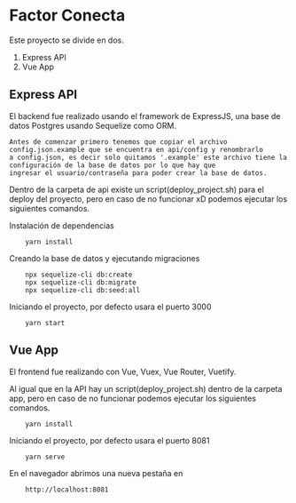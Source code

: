 # Factor Conecta 

Este proyecto se divide en dos.
1. Express API
2. Vue App

## Express API

El backend fue realizado usando el framework de ExpressJS,
una base de datos Postgres usando Sequelize como ORM.

```
Antes de comenzar primero tenemos que copiar el archivo config.json.example que se encuentra en api/config y renombrarlo
a config.json, es decir solo quitamos '.example' este archivo tiene la configuración de la base de datos por lo que hay que
ingresar el usuario/contraseña para poder crear la base de datos.
```

Dentro de la carpeta de api existe un script(deploy_project.sh) para el deploy del proyecto,
pero en caso de no funcionar xD podemos ejecutar los  siguientes comandos.

Instalación de dependencias
```shell
    yarn install
```

Creando la base de datos y ejecutando migraciones
```shell
    npx sequelize-cli db:create
    npx sequelize-cli db:migrate
    npx sequelize-cli db:seed:all
```

Iniciando el proyecto, por defecto usara el puerto 3000
```shell
    yarn start
```

## Vue App

El frontend fue realizando con Vue, Vuex, Vue Router, Vuetify.

Al igual que en la API hay un script(deploy_project.sh) dentro de la carpeta app,
pero en caso de no funcionar podemos ejecutar los  siguientes comandos.
```shell
    yarn install
```

Iniciando el proyecto, por defecto usara el puerto 8081
```shell
    yarn serve
```

En el navegador abrimos una nueva pestaña en
```shell
    http://localhost:8081
```
